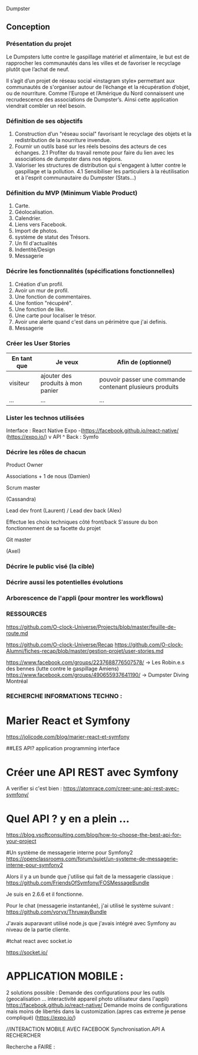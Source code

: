  Dumpster

## Conception

### Présentation du projet

Le Dumpsters lutte contre le gaspillage matériel et alimentaire, le but est de rapprocher les communautés dans les villes et de favoriser le recyclage plutôt que l’achat de neuf.

Il s’agit d’un projet de réseau social «instagram style» permettant aux communautés de s'organiser autour de l’échange et la récupération d’objet, ou de nourriture. Comme l’Europe et l’Amérique du Nord connaissent une recrudescence des associations de Dumpster’s. Ainsi cette application viendrait combler un réel besoin.

### Définition de ses objectifs

1. Construction d’un "réseau social" favorisant le recyclage des objets et la redistribution de la nourriture invendue.
2. Fournir un outils basé sur les réels besoins des acteurs de ces échanges.
    2.1 Profiter du travail remote pour faire du lien avec les associations de dumpster dans nos régions.
4. Valoriser les structures de distribution qui s'engagent à lutter contre le gaspillage et la pollution.
    4.1 Sensibiliser les particuliers à la réutilisation et à l'esprit communautaire du Dumpster (Stats...)

### Définition du MVP (Minimum Viable Product)

1. Carte.
2. Géolocalisation.
3. Calendrier.
4. Liens vers Facebook.
5. Import de photos.
6. système de statut des Trésors.
7. Un fil d'actualités 
8. Indentité/Design
9. Messagerie

### Décrire les fonctionnalités (spécifications fonctionnelles)

1. Création d'un profil.
2. Avoir un mur de profil.
3. Une fonction de commentaires.
4. Une fontion "récupéré".
5. Une fonction de like.
6. Une carte pour localiser le trésor.
7. Avoir une alerte quand c'est dans un périmètre que j'ai definis.
8. Messagerie

### Créer les User Stories

| En tant que | Je veux | Afin de (optionnel) |
|--|--|--|
| visiteur | ajouter des produits à mon panier | pouvoir passer une commande contenant plusieurs produits |
| ... | ... | ... |

### Lister les technos utilisées

Interface : React Native Expo -(https://facebook.github.io/react-native/ (https://expo.io/)
v  API  ^
Back : Symfo 


### Décrire les rôles de chacun

Product Owner

Associations + 1 de nous (Damien)

Scrum master

(Cassandra)


Lead dev front (Laurent) / Lead dev back (Alex)

Effectue les choix techniques côté front/back
S'assure du bon fonctionnement de sa facette du projet



Git master

(Axel)


### Décrire le public visé (la cible)


### Décrire aussi les potentielles évolutions


### Arborescence de l'appli (pour montrer les workflows)



### RESSOURCES


https://github.com/O-clock-Universe/Projects/blob/master/feuille-de-route.md

https://github.com/O-clock-Universe/Recap
https://github.com/O-clock-Alumni/fiches-recap/blob/master/gestion-projet/user-stories.md

https://www.facebook.com/groups/2237688776507578/     ->  Les Robin.e.s des bennes (lutte contre le gaspillage Amiens)
https://www.facebook.com/groups/490655937641190/  -> Dumpster Diving Montréal



### RECHERCHE INFORMATIONS TECHNO :

# Marier React et Symfony
https://jolicode.com/blog/marier-react-et-symfony

##LES API? application programming interface


# Créer une API REST avec Symfony	
A verifier si c'est bien :
https://atomrace.com/creer-une-api-rest-avec-symfony/

# Quel API ? y en a plein ...
https://blog.vsoftconsulting.com/blog/how-to-choose-the-best-api-for-your-project

#Un système de messagerie interne pour Symfony2
https://openclassrooms.com/forum/sujet/un-systeme-de-messagerie-interne-pour-symfony2

Alors il y a un bunde que j'utilise qui fait de la messagerie classique : https://github.com/FriendsOfSymfony/FOSMessageBundle

Je suis en 2.6.6 et il fonctionne.

Pour le chat (messagerie instantanée), j'ai utilisé le système suivant : https://github.com/voryx/ThruwayBundle

J'avais auparavant utilisé node.js que j'avais intégré avec Symfony au niveau de la partie cliente.


#tchat react avec socket.io

https://socket.io/

# APPLICATION MOBILE :

2 solutions possible :
Demande des configurations pour les outils (geocalisation ... interactivité appareil photo utilisateur dans l'appli)
https://facebook.github.io/react-native/ 
Demande moins de  configurations mais moins de libertés dans la customization.(apres cas extreme je pense compliqué)
(https://expo.io/)

//INTERACTION MOBILE AVEC FACEBOOK Synchronisation.API
A RECHERCHER 

Recherche a FAIRE  : 